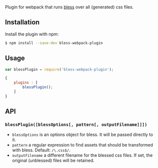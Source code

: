 Plugin for webpack that runs [bless](http://blesscss.com/) over all (generated) css files.

## Installation

Install the plugin with npm:

```bash
$ npm install --save-dev bless-webpack-plugin
```

## Usage
```javascript
var blessPlugin = require('bless-webpack-plugin');

{
	plugins : [
		blessPlugin();
	]
}
```

## API
### `blessPlugin([blessOptions[, pattern[, outputFilename]]])`

- `blessOptions` is an options object for bless. It will be passed directly to it.
- `pattern` a regular expression to find assets that should be transformed with bless. Default: `/\.css$/`.
- `outputFilename` a different filename for the blessed css files. If set, the original (unblessed) files will be retained.
